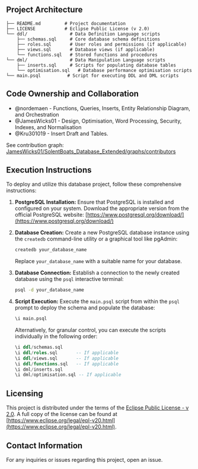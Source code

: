 ## Project Architecture

```
├── README.md         # Project documentation
├── LICENSE           # Eclipse Public License (v 2.0)
└── ddl/                # Data Definition Language scripts
    ├── schemas.sql     # Core database schema definitions
    ├── roles.sql       # User roles and permissions (if applicable)
    ├── views.sql       # Database views (if applicable)
    └── functions.sql   # Stored functions and procedures
└── dml/                # Data Manipulation Language scripts
    ├── inserts.sql     # Scripts for populating database tables
    └── optimisation.sql   # Database performance optimisation scripts
└── main.psql          # Script for executing DDL and DML scripts
```

## Code Ownership and Collaboration

- @nordemaen - Functions, Queries, Inserts, Entity Relationship Diagram, and Orchestration
- @JamesWicks01 - Design, Optimisation, Word Processing, Security, Indexes, and Normalisation
- @Kru301019 - Insert Draft and Tables.

See contribution graph: [JamesWicks01/SolentBoats_Database_Extended/graphs/contributors](https://github.com/JamesWicks01/SolentBoats_Database_Extended/graphs/contributors)

## Execution Instructions

To deploy and utilize this database project, follow these comprehensive instructions:

1.  **PostgreSQL Installation:** Ensure that PostgreSQL is installed and configured on your system. Download the appropriate version from the official PostgreSQL website: [https://www.postgresql.org/download/](https://www.postgresql.org/download/)

2.  **Database Creation:** Create a new PostgreSQL database instance using the `createdb` command-line utility or a graphical tool like pgAdmin:

    ```bash
    createdb your_database_name
    ```

    Replace `your_database_name` with a suitable name for your database.

3.  **Database Connection:** Establish a connection to the newly created database using the `psql` interactive terminal:

    ```bash
    psql -d your_database_name
    ```

4.  **Script Execution:** Execute the `main.psql` script from within the `psql` prompt to deploy the schema and populate the database:

    ```sql
    \i main.psql
    ```

    Alternatively, for granular control, you can execute the scripts individually in the following order:

    ```sql
    \i ddl/schemas.sql
    \i ddl/roles.sql       -- If applicable
    \i ddl/views.sql       -- If applicable
    \i ddl/functions.sql   -- If applicable
    \i dml/inserts.sql
    \i dml/optimisation.sql -- If applicable
    ```

## Licensing

This project is distributed under the terms of the [Eclipse Public License - v 2.0](LICENSE). A full copy of the license can be found at [https://www.eclipse.org/legal/epl-v20.html](https://www.eclipse.org/legal/epl-v20.html).

## Contact Information

For any inquiries or issues regarding this project, open an issue.
